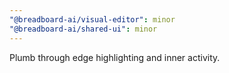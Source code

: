 ```yaml
---
"@breadboard-ai/visual-editor": minor
"@breadboard-ai/shared-ui": minor
---
```


Plumb through edge highlighting and inner activity.
